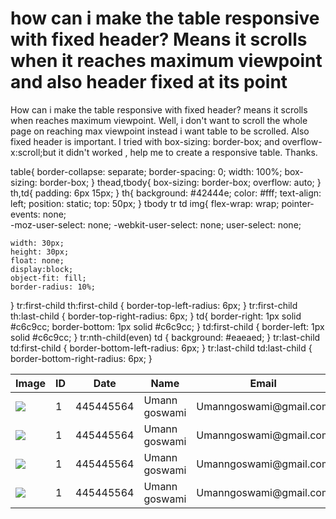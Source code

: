 
# how can i make the table responsive with fixed header? Means it scrolls when it reaches maximum viewpoint and also header fixed at its point

How can i make the table responsive with fixed header? means it scrolls when reaches maximum viewpoint. Well, i don't want to scroll the whole page on reaching max viewpoint instead i want table to be scrolled. Also fixed header is important. I tried with box-sizing: border-box; and overflow-x:scroll;but it didn't worked , help me to create a responsive table. Thanks.


table{
    border-collapse: separate;
    border-spacing: 0;
    width: 100%;
    box-sizing: border-box;
}
thead,tbody{
box-sizing: border-box;
overflow: auto;
}
th,td{
    padding: 6px 15px;
}
th{
    background: #42444e;
    color: #fff;
    text-align: left;
    position: static;
    top: 50px;
}
tbody tr td img{
    flex-wrap: wrap;
    pointer-events: none;       
    -moz-user-select: none;
    -webkit-user-select: none;
    user-select: none;

    width: 30px;
    height: 30px;
    float: none;
    display:block;
    object-fit: fill;
    border-radius: 10%;
}
tr:first-child th:first-child {
  border-top-left-radius: 6px;
}
tr:first-child th:last-child {
  border-top-right-radius: 6px;
}
td{
    border-right: 1px solid #c6c9cc;
    border-bottom: 1px solid #c6c9cc;
}
td:first-child {
  border-left: 1px solid #c6c9cc;
}
tr:nth-child(even) td {
  background: #eaeaed;
}
tr:last-child td:first-child {
  border-bottom-left-radius: 6px;
}
tr:last-child td:last-child {
  border-bottom-right-radius: 6px;
}
<table>
        <thead>
            <tr>
                <th>Image</th>
                <th>ID</th>
                <th>Date</th>
                <th>Name</th>
                <th>Email</th>
                <th>Phone no.</th>
                <th>Role</th>
            </tr>
        </thead>
        <tbody>
            <tr>
                <td><img src="img/4.jpeg"></td>
                <td>1</td>
                <td>445445564</td>
                <td>Umann goswami</td>
                <td>Umanngoswami@gmail.com</td>
                <td>9999672450</td>
                <td>Admin</td>
            </tr>
                        <tr>
                <td><img src="img/4.jpeg"></td>
                <td>1</td>
                <td>445445564</td>
                <td>Umann goswami</td>
                <td>Umanngoswami@gmail.com</td>
                <td>9999672450</td>
                <td>Admin</td>
            </tr>
                        <tr>
                <td><img src="img/4.jpeg"></td>
                <td>1</td>
                <td>445445564</td>
                <td>Umann goswami</td>
                <td>Umanngoswami@gmail.com</td>
                <td>9999672450</td>
                <td>Admin</td>
            </tr>
                        <tr>
                <td><img src="img/4.jpeg"></td>
                <td>1</td>
                <td>445445564</td>
                <td>Umann goswami</td>
                <td>Umanngoswami@gmail.com</td>
                <td>9999672450</td>
                <td>Admin</td>
            </tr>
        </thead>
    </table>




        